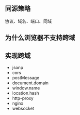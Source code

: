 ## 同源策略
协议、域名、端口、同域

## 为什么浏览器不支持跨域

## 实现跨域
- jsonp
- cors
- postMessage
- document.domain
- window.name
- location.hash
- http-proxy
- nginx
- websocket
